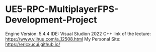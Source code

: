 # UE5-RPC-MultiplayerFPS-Development-Project
Engine Version: 5.4.4
IDE: Visual Studion 2022 C++
link of the lecture: https://www.yiihuu.com/a_12508.html
My Personal Site: https://ericxucui.github.io/
